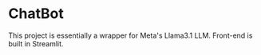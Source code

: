 # ChatBot

This project is essentially a wrapper for Meta's Llama3.1 LLM. Front-end is built in Streamlit.
